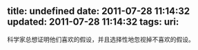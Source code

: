 title: undefined
date: 2011-07-28 11:14:32
updated: 2011-07-28 11:14:32
tags: 
uri: 
---

科学家总想证明他们喜欢的假设，并且选择性地忽视掉不喜欢的假设。